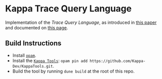 # Kappa Trace Query Language

Implementation of the _Trace Query Language_, as
introduced in [this
paper](https://www.cs.cmu.edu/~jlaurent/pdf/papers/cmsb18.pdf)
and documented on [this
page](https://www.cs.cmu.edu/~jlaurent/software/katql-documentation.html).

## Build Instructions

- Install [`opam`](https://opam.ocaml.org/doc/Install.html).
- Install the [`Kappa Tools`](https://github.com/Kappa-Dev/KappaTools): `opam pin add https://github.com/Kappa-Dev/KappaTools.git`.
- Build the tool by running `dune build` at the root of this repo.